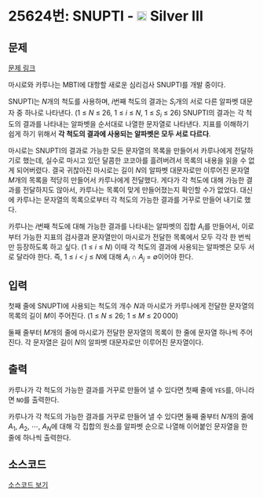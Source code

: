 # 25624번: SNUPTI - <img src="https://static.solved.ac/tier_small/8.svg" style="height:20px" /> Silver III

<!-- performance -->

<!-- 문제 제출 후 깃허브에 푸시를 했을 때 제출한 코드의 성능이 입력될 공간입니다.-->

<!-- end -->

## 문제

[문제 링크](https://boj.kr/25624)


<p>마시로와 카루나는 MBTI에 대항할 새로운 심리검사 SNUPTI를 개발 중이다.</p>

<p>SNUPTI는 <em>N</em>개의 척도를 사용하며, <em>i</em>번째 척도의 결과는 <em>S</em><sub><em>i</em></sub>개의 서로 다른 알파벳 대문자 중 하나로 나타낸다. (1 ≤ <em>N</em> ≤ 26, 1 ≤ <em>i</em> ≤ <em>N</em>, 1 ≤ <em>S</em><sub><em>i</em></sub> ≤ 26) SNUPTI의 결과는 각 척도의 결과를 나타내는 알파벳을 순서대로 나열한 문자열로 나타낸다. 지표를 이해하기 쉽게 하기 위해서 <strong>각 척도의 결과에 사용되는 알파벳은 모두 서로 다르다</strong>.</p>

<p>마시로는 SNUPTI의 결과로 가능한 모든 문자열의 목록을 만들어서 카루나에게 전달하기로 했는데, 실수로 마시고 있던 달콤한 코코아를 흘려버려서 목록의 내용을 읽을 수 없게 되어버렸다. 결국 귀찮아진 마시로는 길이 <em>N</em>의 알파벳 대문자로만 이루어진 문자열 <em>M</em>개의 목록을 적당히 만들어서 카루나에게 전달했다. 게다가 각 척도에 대해 가능한 결과를 전달하지도 않아서, 카루나는 목록이 맞게 만들어졌는지 확인할 수가 없었다. 대신에 카루나는 문자열의 목록으로부터 각 척도의 가능한 결과를 거꾸로 만들어 내기로 했다.</p>

<p>카루나는 <em>i</em>번째 척도에 대해 가능한 결과를 나타내는 알파벳의 집합 <em>A</em><sub><em>i</em></sub>를 만들어서, 이로부터 가능한 지표의 검사결과 문자열만이 마시로가 전달한 목록에서 모두 각각 한 번씩만 등장하도록 하고 싶다. (1 ≤ <em>i</em> ≤ <em>N</em>) 이때 각 척도의 결과에 사용되는 알파벳은 모두 서로 달라야 한다. 즉, 1 ≤ <em>i</em> &lt; <em>j</em> ≤ <em>N</em>에 대해 <em>A</em><sub><em>i</em></sub> ∩ <em>A</em><sub><em>j</em></sub> = ∅이어야 한다.</p>



## 입력


<p>첫째 줄에 SNUPTI에 사용되는 척도의 개수 <em>N</em>과 마시로가 카루나에게 전달한 문자열의 목록의 길이 <em>M</em>이 주어진다. (1 ≤ <em>N</em> ≤ 26; 1 ≤ <em>M</em> ≤ 20 000)</p>

<p>둘째 줄부터 <em>M</em>개의 줄에 마시로가 전달한 문자열의 목록이 한 줄에 문자열 하나씩 주어진다. 각 문자열은 길이 <em>N</em>의 알파벳 대문자로만 이루어진 문자열이다.</p>



## 출력


<p>카루나가 각 척도의 가능한 결과를 거꾸로 만들어 낼 수 있다면 첫째 줄에 <code>YES</code>를, 아니라면 <code>NO</code>를 출력한다.</p>

<p>카루나가 각 척도의 가능한 결과를 거꾸로 만들어 낼 수 있다면 둘째 줄부터 <em>N</em>개의 줄에 <em>A</em><sub>1</sub>, <em>A</em><sub>2</sub>, ⋯, <em>A</em><sub><em>N</em></sub>에 대해 각 집합의 원소를 알파벳 순으로 나열해 이어붙인 문자열을 한 줄에 하나씩 출력한다.</p>



## 소스코드

[소스코드 보기](SNUPTI.cpp)